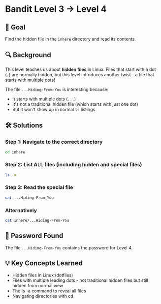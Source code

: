 # Bandit Level 3 → Level 4

## 🎯 Goal
Find the hidden file in the `inhere` directory and read its contents.

## 🔍 Background
This level teaches us about **hidden files** in Linux. Files that start with a dot (`.`) are normally hidden, but this level introduces another twist - a file that starts with multiple dots!

The file `...Hiding-From-You` is interesting because:
- It starts with multiple dots (`...`)
- It's not a traditional hidden file (which starts with just one dot)
- But it won't show up in normal `ls` listings

## 🛠️ Solutions

### Step 1: Navigate to the correct directory
```bash
cd inhere
```
### Step 2: List ALL files (including hidden and special files)
```bash
ls -a
```
### Step 3: Read the special file
```bash
cat ...Hiding-From-You
```

### Alternatively
```bash
cat inhere/...Hiding-From-You
```

## 🔑 Password Found
The file `...Hiding-From-You` contains the password for Level 4.

## 💡 Key Concepts Learned
- Hidden files in Linux (dotfiles)
- Files with multiple leading dots - not traditional hidden files but still hidden from normal view
- The ls -a command to reveal all files
- Navigating directories with cd
